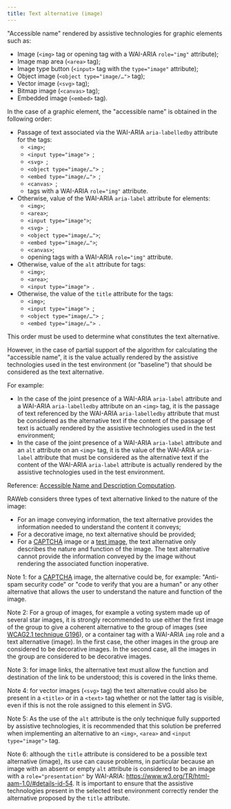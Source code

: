 ```yaml
---
title: Text alternative (image)
---
```


"Accessible name" rendered by assistive technologies for graphic elements such as:

- Image (`<img>` tag or opening tag with a WAI-ARIA `role="img"` attribute);
- Image map area (`<area>` tag);
- Image type button (`<input>` tag with the `type="image"` attribute);
- Object image (`<object type="image/…">` tag);
- Vector image (`<svg>` tag);
- Bitmap image (`<canvas>` tag);
- Embedded image (`<embed>` tag).

In the case of a graphic element, the "accessible name" is obtained in the following order:

- Passage of text associated via the WAI-ARIA `aria-labelledby` attribute for the tags:
  - `<img>`;
  - `<input type="image"> `;
  - `<svg> `;
  - `<object type="image/…"> `;
  - `<embed type="image/…"> `;
  - `<canvas> `;
  - tags with a WAI-ARIA `role="img"` attribute.
- Otherwise, value of the WAI-ARIA `aria-label` attribute for elements:
  - `<img>`;
  - `<area>`;
  - `<input type="image">`;
  - `<svg> `;
  - `<object type="image/…">`;
  - `<embed type="image/…">`;
  - `<canvas>`;
  - opening tags with a WAI-ARIA `role="img"` attribute.
- Otherwise, value of the `alt` attribute for tags:
  - `<img>`;
  - `<area>`;
  - `<input type="image"> `.
- Otherwise, the value of the `title` attribute for the tags:
  - `<img>`;
  - `<input type="image"> `;
  - `<object type="image/…"> `;
  - `<embed type="image/…"> `.

This order must be used to determine what constitutes the text alternative.

However, in the case of partial support of the algorithm for calculating the "accessible name", it is the value actually rendered by the assistive technologies used in the test environment (or "baseline") that should be considered as the text alternative.

For example:

- In the case of the joint presence of a WAI-ARIA `aria-label` attribute and a WAI-ARIA `aria-labelledby` attribute on an `<img>` tag, it is the passage of text referenced by the WAI-ARIA `aria-labelledby` attribute that must be considered as the alternative text if the content of the passage of text is actually rendered by the assistive technologies used in the test environment;
- In the case of the joint presence of a WAI-ARIA `aria-label` attribute and an `alt` attribute on an `<img>` tag, it is the value of the WAI-ARIA `aria-label` attribute that must be considered as the alternative text if the content of the WAI-ARIA `aria-label` attribute is actually rendered by the assistive technologies used in the test environment.

Reference: <span lang="en">[Accessible Name and Description Computation](https://www.w3.org/TR/html-aam-1.0/#accessible-name-and-description-computation)</span>.

RAWeb considers three types of text alternative linked to the nature of the image:

- For an image conveying information, the text alternative provides the information needed to understand the content it conveys;
- For a decorative image, no text alternative should be provided;
- For a [CAPTCHA](#captcha) image or a [test image](#test-image), the text alternative only describes the nature and function of the image. The text alternative cannot provide the information conveyed by the image without rendering the associated function inoperative.

Note 1: for a [CAPTCHA](#captcha) image, the alternative could be, for example: "Anti-spam security code" or "code to verify that you are a human" or any other alternative that allows the user to understand the nature and function of the image.

Note 2: For a group of images, for example a voting system made up of several star images, it is strongly recommended to use either the first image of the group to give a coherent alternative to the group of images (see [WCAG2.1 technique G196](https://www.w3.org/WAI/WCAG21/Techniques/general/G196)), or a container tag with a WAI-ARIA `img` role and a text alternative (image). In the first case, the other images in the group are considered to be decorative images. In the second case, all the images in the group are considered to be decorative images.

Note 3: for image links, the alternative text must allow the function and destination of the link to be understood; this is covered in the links theme.

Note 4: for vector images (`<svg>` tag) the text alternative could also be present in a `<title>` or in a `<text>` tag whether or not the latter tag is visible, even if this is not the role assigned to this element in SVG.

Note 5: As the use of the `alt` attribute is the only technique fully supported by assistive technologies, it is recommended that this solution be preferred when implementing an alternative to an `<img>`, `<area>` and `<input type="image">` tag.

Note 6: although the `title` attribute is considered to be a possible text alternative (image), its use can cause problems, in particular because an image with an absent or empty `alt` attribute is considered to be an image with a `role="presentation"` by WAI-ARIA: <a href="https://www.w3.org/TR/html-aam-1.0/#details-id-54">https://www.w3.org/TR/html-aam-1.0/#details-id-54</a>. It is important to ensure that the assistive technologies present in the selected test environment correctly render the alternative proposed by the `title` attribute.
